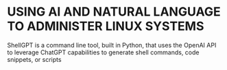 # USING AI AND NATURAL LANGUAGE TO ADMINISTER LINUX SYSTEMS

ShellGPT is a command line tool, built in Python, that uses the OpenAI API to leverage ChatGPT capabilities to generate shell commands, code snippets, or scripts
